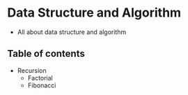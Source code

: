 # Data Structure and Algorithm

-   All about data structure and algorithm

## Table of contents

-   Recursion
    -   Factorial
    -   Fibonacci
